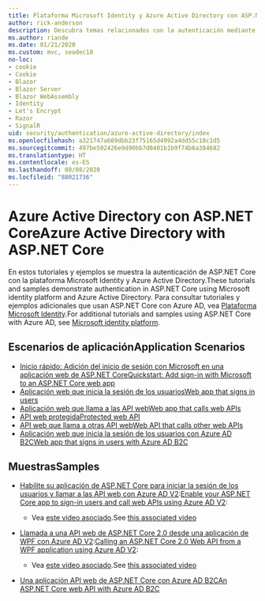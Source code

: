 ```yaml
---
title: Plataforma Microsoft Identity y Azure Active Directory con ASP.NET Core
author: rick-anderson
description: Descubra temas relacionados con la autenticación mediante la plataforma Microsoft Identity, Azure Active Directory para aplicaciones web y API en ASP.NET Core.
ms.author: riande
ms.date: 01/21/2020
ms.custom: mvc, seodec18
no-loc:
- cookie
- Cookie
- Blazor
- Blazor Server
- Blazor WebAssembly
- Identity
- Let's Encrypt
- Razor
- SignalR
uid: security/authentication/azure-active-directory/index
ms.openlocfilehash: a321747a609dbb23f75165d4992a4dd55c10c1d5
ms.sourcegitcommit: 497be502426e9d90bb7d0401b1b9f74b6a384682
ms.translationtype: HT
ms.contentlocale: es-ES
ms.lasthandoff: 08/08/2020
ms.locfileid: "88021736"
---
```

# <a name="azure-active-directory-with-aspnet-core"></a><span data-ttu-id="8127f-103">Azure Active Directory con ASP.NET Core</span><span class="sxs-lookup"><span data-stu-id="8127f-103">Azure Active Directory with ASP.NET Core</span></span>

<span data-ttu-id="8127f-104">En estos tutoriales y ejemplos se muestra la autenticación de ASP.NET Core con la plataforma Microsoft Identity y Azure Active Directory.</span><span class="sxs-lookup"><span data-stu-id="8127f-104">These tutorials and samples demonstrate authentication in ASP.NET Core using Microsoft identity platform and Azure Active Directory.</span></span> <span data-ttu-id="8127f-105">Para consultar tutoriales y ejemplos adicionales que usan ASP.NET Core con Azure AD, vea [Plataforma Microsoft Identity](/azure/active-directory/develop/).</span><span class="sxs-lookup"><span data-stu-id="8127f-105">For additional tutorials and samples using ASP.NET Core with Azure AD, see [Microsoft identity platform](/azure/active-directory/develop/).</span></span>

## <a name="application-scenarios"></a><span data-ttu-id="8127f-106">Escenarios de aplicación</span><span class="sxs-lookup"><span data-stu-id="8127f-106">Application Scenarios</span></span>

* [<span data-ttu-id="8127f-107">Inicio rápido: Adición del inicio de sesión con Microsoft en una aplicación web de ASP.NET Core</span><span class="sxs-lookup"><span data-stu-id="8127f-107">Quickstart: Add sign-in with Microsoft to an ASP.NET Core web app</span></span>](/azure/active-directory/develop/quickstart-v2-aspnet-core-webapp)
* [<span data-ttu-id="8127f-108">Aplicación web que inicia la sesión de los usuarios</span><span class="sxs-lookup"><span data-stu-id="8127f-108">Web app that signs in users</span></span>](/azure/active-directory/develop/scenario-web-app-sign-user-overview?tabs=aspnetcore)
* [<span data-ttu-id="8127f-109">Aplicación web que llama a las API web</span><span class="sxs-lookup"><span data-stu-id="8127f-109">Web app that calls web APIs</span></span>](/azure/active-directory/develop/scenario-web-app-call-api-overview)
* [<span data-ttu-id="8127f-110">API web protegida</span><span class="sxs-lookup"><span data-stu-id="8127f-110">Protected web API</span></span>](/azure/active-directory/develop/scenario-protected-web-api-overview)
* [<span data-ttu-id="8127f-111">API web que llama a otras API web</span><span class="sxs-lookup"><span data-stu-id="8127f-111">Web API that calls other web APIs</span></span>](/azure/active-directory/develop/scenario-web-api-call-api-overview)
* [<span data-ttu-id="8127f-112">Aplicación web que inicia la sesión de los usuarios con Azure AD B2C</span><span class="sxs-lookup"><span data-stu-id="8127f-112">Web app that signs in users with Azure AD B2C</span></span>](xref:security/authentication/azure-ad-b2c)

## <a name="samples"></a><span data-ttu-id="8127f-113">Muestras</span><span class="sxs-lookup"><span data-stu-id="8127f-113">Samples</span></span>

* <span data-ttu-id="8127f-114">[Habilite su aplicación de ASP.NET Core para iniciar la sesión de los usuarios y llamar a las API web con Azure AD V2](/samples/azure-samples/active-directory-aspnetcore-webapp-openidconnect-v2/enable-webapp-signin/):</span><span class="sxs-lookup"><span data-stu-id="8127f-114">[Enable your ASP.NET Core app to sign-in users and call web APIs using Azure AD V2](/samples/azure-samples/active-directory-aspnetcore-webapp-openidconnect-v2/enable-webapp-signin/):</span></span> 
  * <span data-ttu-id="8127f-115">Vea [este vídeo asociado](https://channel9.msdn.com/Events/Build/2018/THR5001).</span><span class="sxs-lookup"><span data-stu-id="8127f-115">See [this associated video](https://channel9.msdn.com/Events/Build/2018/THR5001)</span></span>

* <span data-ttu-id="8127f-116">[Llamada a una API web de ASP.NET Core 2.0 desde una aplicación de WPF con Azure AD V2](/samples/azure-samples/active-directory-dotnet-native-aspnetcore-v2/calling-an-aspnet-core-web-api-from-a-wpf-application-using-azure-ad-v2/):</span><span class="sxs-lookup"><span data-stu-id="8127f-116">[Calling an ASP.NET Core 2.0 Web API from a WPF application using Azure AD V2](/samples/azure-samples/active-directory-dotnet-native-aspnetcore-v2/calling-an-aspnet-core-web-api-from-a-wpf-application-using-azure-ad-v2/):</span></span> 
  * <span data-ttu-id="8127f-117">Vea [este vídeo asociado](https://channel9.msdn.com/Events/Build/2018/THR5000).</span><span class="sxs-lookup"><span data-stu-id="8127f-117">See [this associated video](https://channel9.msdn.com/Events/Build/2018/THR5000)</span></span>

* [<span data-ttu-id="8127f-118">Una aplicación API web de ASP.NET Core con Azure AD B2C</span><span class="sxs-lookup"><span data-stu-id="8127f-118">An ASP.NET Core web API with Azure AD B2C</span></span>](https://azure.microsoft.com/resources/samples/active-directory-b2c-dotnetcore-webapi/)
